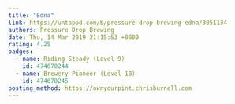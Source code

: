 ```yaml
---
title: "Edna"
link: https://untappd.com/b/pressure-drop-brewing-edna/3051134
authors: Pressure Drop Brewing
date: Thu, 14 Mar 2019 21:15:53 +0000
rating: 4.25
badges:
  - name: Riding Steady (Level 9)
    id: 474670244
  - name: Brewery Pioneer (Level 10)
    id: 474670245
posting_method: https://ownyourpint.chrisburnell.com
---
```

